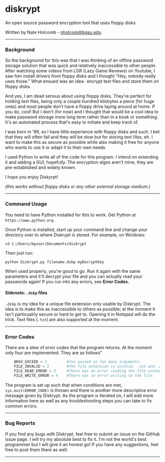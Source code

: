 # diskrypt

An open source password encryption tool that uses floppy disks 

Written by Nate Holcomb - nholcom@bgsu.edu

----

### Background

So the background for this was that I was thinking of an offline password 
storage solution that was quick and relatively inaccessible to other people. 
After watching some videos from LGR (Lazy Game Reviews) on Youtube, I saw him 
install drivers from floppy disks and I thought "Hey, nobody really uses those."
What ensued was an idea- encrypt text files and store them on floppy disks. 

And yes, I am dead serious about using floppy disks. They're perfect for holding
text files, being only a couple hundred kilobytes a piece (for huge ones) and 
most people don't have a floppy drive laying around at home. If you do, cool! 
But I don't (for now) and I thought that would be a cool idea to make password
storage more long term rather than in a book or something. It's an automated 
process that's easy to initiate and keep track of. 

I was born in '99, so I have little experience with floppy disks and such. I bet
that they will often fail and they will be slow but for storing text files, eh. 
I want to make this as secure as possible while also making it free for anyone
who wants to use it or adapt it to their own needs. 

I used Python to write all of the code for this program. I intend on extending it
and adding a GUI, hopefully. The encryption algos aren't mine, they are 
pre-established and widely known. 

I hope you enjoy Diskyrpt!

*(this works without floppy disks or any other external storage medium.)*

----

### Command Usage

You need to have Python installed for this to work. Get Python at `https://www.python.org`.

Once Python is installed, start up your command line and change your directory
over to where Diskrypt is stored. For example, on Windows:

`cd C:/Users/myuser/Documents/diskrypt`

Then just run:

`python Diskrypt.py filename.dskp myDecryptKey`

When used properly, you're good to go. Run it again with the same parameters and
it'll decrypt your file and you can actually read your passwords again! If you
run into any errors, see **Error Codes.**

#### Sidenote: `.dskp` files

`.dskp` is my idea for a unique file extension only usable by Diskrypt. The idea
is to make this as inaccessible to others as possible; at the moment it isn't 
particualrly secure or hard to get to. Opening it in Notepad will do the trick.
Text files (`.txt`) are also supported at the moment.

----

### Error Codes

There are a slew of error codes that the program returns. At the moment only four
are implemented. They are as follows"

```python
	ARGV_EXCEED = 1			#You passed in too many arguments.
	FILE_INVALID = 2		#The file extension is invalid. .txt and .dskp only!
	FILE_READ_ERROR = 3		#There was an error reading the file contents.
	FILE_WRITE_ERROR = 4	#There was an error writing to the file.
```

The program is set up such that when conditions are met, `sys.exit(ERROR_CODE)`
is thrown and there is another more descriptive error message given by Diskrypt.
As the program is iterated on, I will add more information here as well as any 
troubleshooting steps you can take to fix common errors. 

----

### Bug Reports

If you find any bugs with Diskrypt, feel free to submit an issue on the GitHub
issue page. I will try my absolute best to fix it. I'm not the world's best 
programmer but I will give it an honest go! If you have any suggestions, feel
free to post them there as well. 

----
